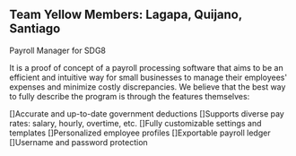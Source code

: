 ## Team Yellow Members: Lagapa, Quijano, Santiago 

Payroll Manager for SDG8 

It is a proof of concept of a payroll processing software that aims to be an efficient and intuitive way for small businesses to manage their employees' expenses and minimize costly discrepancies. We believe that the best way to fully describe the program is through the features themselves: 

[]Accurate and up-to-date government deductions
[]Supports diverse pay rates: salary, hourly, overtime, etc.
[]Fully customizable settings and templates
[]Personalized employee profiles
[]Exportable payroll ledger
[]Username and password protection
